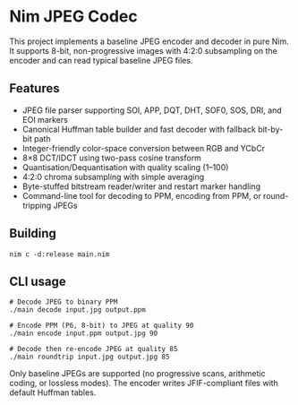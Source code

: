 # Nim JPEG Codec

This project implements a baseline JPEG encoder and decoder in pure Nim. It supports 8-bit, non-progressive images with 4:2:0 subsampling on the encoder and can read typical baseline JPEG files.

## Features

- JPEG file parser supporting SOI, APP, DQT, DHT, SOF0, SOS, DRI, and EOI markers
- Canonical Huffman table builder and fast decoder with fallback bit-by-bit path
- Integer-friendly color-space conversion between RGB and YCbCr
- 8×8 DCT/IDCT using two-pass cosine transform
- Quantisation/Dequantisation with quality scaling (1–100)
- 4:2:0 chroma subsampling with simple averaging
- Byte-stuffed bitstream reader/writer and restart marker handling
- Command-line tool for decoding to PPM, encoding from PPM, or round-tripping JPEGs

## Building

```
nim c -d:release main.nim
```

## CLI usage

```
# Decode JPEG to binary PPM
./main decode input.jpg output.ppm

# Encode PPM (P6, 8-bit) to JPEG at quality 90
./main encode input.ppm output.jpg 90

# Decode then re-encode JPEG at quality 85
./main roundtrip input.jpg output.jpg 85
```

Only baseline JPEGs are supported (no progressive scans, arithmetic coding, or lossless modes). The encoder writes JFIF-compliant files with default Huffman tables.
